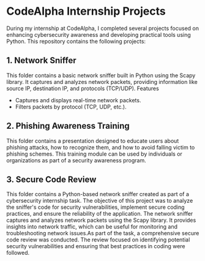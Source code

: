 # CodeAlpha Internship Projects

During my internship at CodeAlpha, I completed several projects focused on enhancing cybersecurity awareness and developing practical tools using Python. This repository contains the following projects:

## 1. Network Sniffer

This folder contains a basic network sniffer built in Python using the Scapy library. It captures and analyzes network packets, providing information like source IP, destination IP, and protocols (TCP/UDP).
Features
- Captures and displays real-time network packets.
- Filters packets by protocol (TCP, UDP, etc.).

## 2. Phishing Awareness Training

This folder contains a presentation designed to educate users about phishing attacks, how to recognize them, and how to avoid falling victim to phishing schemes. This training module can be used by individuals or organizations as part of a security awareness program.


## 3. Secure Code Review

This folder contains a Python-based network sniffer created as part of a cybersecurity internship task. The objective of this project was to analyze the sniffer's code for security vulnerabilities, implement secure coding practices, and ensure the reliability of the application.
The network sniffer captures and analyzes network packets using the Scapy library. It provides insights into network traffic, which can be useful for monitoring and troubleshooting network issues.As part of the task, a comprehensive secure code review was conducted. The review focused on identifying potential security vulnerabilities and ensuring that best practices in coding were followed.
